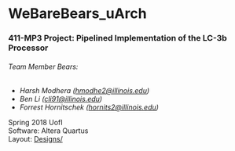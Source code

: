 # WeBareBears_uArch
### 411-MP3 Project: Pipelined Implementation of the LC-3b Processor
###### Team Member Bears:
* _Harsh Modhera (hmodhe2@illinois.edu)_
* _Ben Li (cli91@illinois.edu)_  
* _Forrest Hornitschek (hornits2@illinois.edu)_  

Spring 2018 UofI  
Software: Altera Quartus  
Layout: [Designs/](./designs)  
